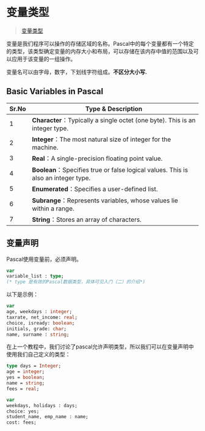 # 变量类型

> [变量类型](https://www.imangodoc.com/29871.html)

变量是我们程序可以操作的存储区域的名称。Pascal中的每个变量都有一个特定的类型，该类型确定变量的内存大小和布局，可以存储在该内存中值的范围以及可以应用于该变量的一组操作。

变量名可以由字母，数字，下划线字符组成。**不区分大小写.**

## Basic Variables in Pascal

| Sr.No | Type & Description                                           |
| ----- | ------------------------------------------------------------ |
| 1     | **Character**：Typically a single octet (one byte). This is an integer type. |
| 2     | **Integer**：The most natural size of integer for the machine. |
| 3     | **Real**：A single-precision floating point value.           |
| 4     | **Boolean**：Specifies true or false logical values. This is also an integer type. |
| 5     | **Enumerated**：Specifies a user-defined list.               |
| 6     | **Subrange**：Represents variables, whose values lie within a range. |
| 7     | **String**：Stores an array of characters.                   |

## 变量声明

Pascal使用变量前，必须声明。

```pascal
var
variable_list : type;
(* type 是有效的Pascal数据类型，具体可见入门（二）的介绍*)
```

以下是示例：

```pascal
var
age, weekdays : integer;
taxrate, net_income: real;
choice, isready: boolean;
initials, grade: char;
name, surname : string;
```

在上一个教程中，我们讨论了pascal允许声明类型，所以我们可以在变量声明中使用我们自己定义的类型：

```pascal
type days = Integer;
age = integer;
yes = boolean;
name = string;
fees = real;

var
weekdays, holidays : days;
choice: yes;
student_name, emp_name : name;
cost: fees;
```

